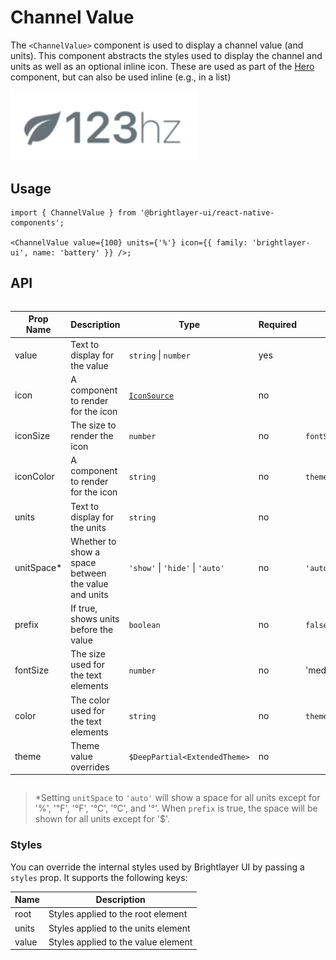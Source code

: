 # Channel Value

The `<ChannelValue>` component is used to display a channel value (and units). This component abstracts the styles used to display the channel and units as well as an optional inline icon. These are used as part of the [Hero](./Hero.md) component, but can also be used inline (e.g., in a list)

<img width="300" alt="Channel Value component" src="./images/channelValue.png">

## Usage

```tsx
import { ChannelValue } from '@brightlayer-ui/react-native-components';

<ChannelValue value={100} units={'%'} icon={{ family: 'brightlayer-ui', name: 'battery' }} />;
```

## API

<div style="overflow: auto">

| Prop Name   | Description                                         | Type                             | Required | Default                  |
| ----------- | --------------------------------------------------- | -------------------------------- | -------- | -------------------      |
| value       | Text to display for the value                       | `string` \| `number`             | yes      |                          |
| icon        | A component to render for the icon                  | [`IconSource`](./Icons.md)       | no       |                          |
| iconSize    | The size to render the icon                         | `number`                         | no       | `fontSize`               |
| iconColor   | A component to render for the icon                  | `string`                         | no       | `theme.colors.onSurface` |
| units       | Text to display for the units                       | `string`                         | no       |                          |
| unitSpace\* | Whether to show a space between the value and units | `'show'` \| `'hide'` \| `'auto'` | no       | `'auto'`                 |
| prefix      | If true, shows units before the value               | `boolean`                        | no       | `false`                  |
| fontSize    | The size used for the text elements                 | `number`                         | no       | 'medium'                 |
| color       | The color used for the text elements                | `string`                         | no       | `theme.colors.onSurface` |
| theme       | Theme value overrides                               | `$DeepPartial<ExtendedTheme>`    | no       |                          |

</div>

> \*Setting `unitSpace` to `'auto'` will show a space for all units except for '%', '℉', '°F', '℃', '°C', and '°'. When `prefix` is true, the space will be shown for all units except for '$'.

### Styles

You can override the internal styles used by Brightlayer UI by passing a `styles` prop. It supports the following keys:

| Name  | Description                         |
| ----- | ----------------------------------- |
| root  | Styles applied to the root element  |
| units | Styles applied to the units element |
| value | Styles applied to the value element |
